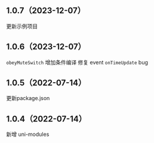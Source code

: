 ## 1.0.7（2023-12-07）
更新示例项目
## 1.0.6（2023-12-07）
`obeyMuteSwitch` 增加条件编译
修复 event `onTimeUpdate` bug

## 1.0.5（2022-07-14）
更新package.json
## 1.0.4（2022-07-14）
新增 uni-modules
